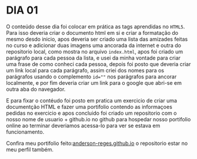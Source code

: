 # DIA 01

O conteúdo desse dia foi colocar em prática as tags aprendidas no `HTML5`. Para isso deveria criar o documento html em si e criar a formatação do mesmo desdo inicio, apos deveria ser criado uma lista das amizades feitas no curso e adicionar duas imagens uma ancorada da internet e outra do repositorio local, como mostra no arquivo `index.html`, apos foi criado um parágrafo para cada pessoa da lista, e usei da minha vontade para criar uma frase de como conheci cada pessoa, depois foi posto que deveria criar um link local para cada parágrafo, assim criei dos nomes para os parágrafos usando o complemento `id=""` nos parágrafos para ancorar localmente, e por fim deveria criar um link para o google que abri-se em outra aba do navegador.

E para fixar o contéudo foi posto em pratica um exercicio de criar uma documentção HTML e fazer uma portifolio contendo as informaçoes pedidas no exercicio e apos concluido foi criado um repositorio com o nosso nome de usuario + github.io no github para hospedar nosso portifolio online ao terminar deveriamos acessa-lo para ver se estava em funcionamento.

Confira meu portifolio feito:[anderson-reges.github.io](https://anderson-reges.github.io/)
o repositorio estar no meu perfil também.